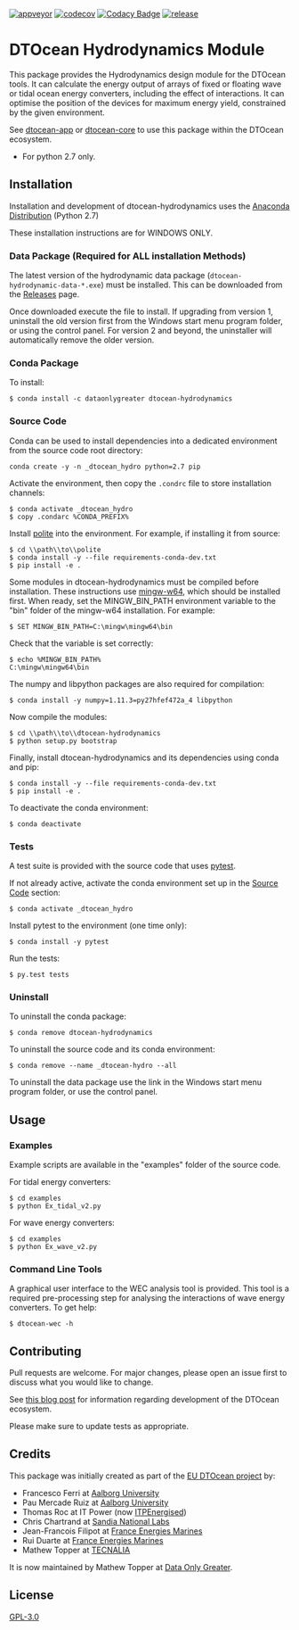 [![appveyor](https://ci.appveyor.com/api/projects/status/github/DTOcean/dtocean-hydrodynamics?branch=master&svg=true)](https://ci.appveyor.com/project/DTOcean/dtocean-hydrodynamics)
[![codecov](https://codecov.io/gh/DTOcean/dtocean-hydrodynamics/branch/master/graph/badge.svg)](https://codecov.io/gh/DTOcean/dtocean-hydrodynamics)
[![Codacy Badge](https://app.codacy.com/project/badge/Grade/0ba57ae117cb4cb8b284635638f7c5a2)](https://www.codacy.com/gh/DTOcean/dtocean-hydrodynamics/dashboard?utm_source=github.com&amp;utm_medium=referral&amp;utm_content=DTOcean/dtocean-hydrodynamics&amp;utm_campaign=Badge_Grade)
[![release](https://img.shields.io/github/release/DTOcean/dtocean-hydrodynamics.svg)](https://github.com/DTOcean/dtocean-hydrodynamics/releases/latest)

# DTOcean Hydrodynamics Module

This package provides the Hydrodynamics design module for the DTOcean tools.
It can calculate the energy output of arrays of fixed or floating wave or tidal
ocean energy converters, including the effect of interactions. It can optimise
the position of the devices for maximum energy yield, constrained by the given 
environment.

See [dtocean-app](https://github.com/DTOcean/dtocean-app) or [dtocean-core](
https://github.com/DTOcean/dtocean-app) to use this package within the DTOcean
ecosystem.

  * For python 2.7 only.

## Installation

Installation and development of dtocean-hydrodynamics uses the [Anaconda 
Distribution](https://www.anaconda.com/distribution/) (Python 2.7)

These installation instructions are for WINDOWS ONLY.

### Data Package (Required for ALL installation Methods)

The latest version of the hydrodynamic data package 
(`dtocean-hydrodynamic-data-*.exe`) must be installed. This can be downloaded 
from the [Releases](https://github.com/DTOcean/dtocean-hydrodynamics/releases)
page.

Once downloaded execute the file to install. If upgrading from version 1,
uninstall the old version first from the Windows start menu program folder,
or using the control panel. For version 2 and beyond, the uninstaller will
automatically remove the older version.

### Conda Package

To install:

```
$ conda install -c dataonlygreater dtocean-hydrodynamics
```

### Source Code

Conda can be used to install dependencies into a dedicated environment from
the source code root directory:

```
conda create -y -n _dtocean_hydro python=2.7 pip
```

Activate the environment, then copy the `.condrc` file to store installation  
channels:

```
$ conda activate _dtocean_hydro
$ copy .condarc %CONDA_PREFIX%
```

Install [polite](https://github.com/DTOcean/polite) into the environment. For 
example, if installing it from source:

```
$ cd \\path\\to\\polite
$ conda install -y --file requirements-conda-dev.txt
$ pip install -e .
```

Some modules in dtocean-hydrodynamics must be compiled before installation.
These instructions use [mingw-w64](https://mingw-w64.org), which should be
installed first. When ready, set the MINGW_BIN_PATH environment variable to
the "bin" folder of the mingw-w64 installation. For example:

```
$ SET MINGW_BIN_PATH=C:\mingw\mingw64\bin
```

Check that the variable is set correctly:

```
$ echo %MINGW_BIN_PATH%
C:\mingw\mingw64\bin
```

The numpy and libpython packages are also required for compilation:

```
$ conda install -y numpy=1.11.3=py27hfef472a_4 libpython
```

Now compile the modules:

```
$ cd \\path\\to\\dtocean-hydrodynamics
$ python setup.py bootstrap
```

Finally, install dtocean-hydrodynamics and its dependencies using conda and pip:

```
$ conda install -y --file requirements-conda-dev.txt
$ pip install -e .
```

To deactivate the conda environment:

```
$ conda deactivate
```

### Tests

A test suite is provided with the source code that uses [pytest](
https://docs.pytest.org).

If not already active, activate the conda environment set up in the [Source 
Code](#source-code) section:

```
$ conda activate _dtocean_hydro
```

Install pytest to the environment (one time only):

```
$ conda install -y pytest
```

Run the tests:

``` 
$ py.test tests
```

### Uninstall

To uninstall the conda package:

```
$ conda remove dtocean-hydrodynamics
```

To uninstall the source code and its conda environment:

```
$ conda remove --name _dtocean-hydro --all
```

To uninstall the data package use the link in the Windows start menu program
folder, or use the control panel.

## Usage

### Examples

Example scripts are available in the "examples" folder of the source code.

For tidal energy converters:

```
$ cd examples
$ python Ex_tidal_v2.py
```

For wave energy converters:

```
$ cd examples
$ python Ex_wave_v2.py
```

### Command Line Tools

A graphical user interface to the WEC analysis tool is provided. This tool is a 
required pre-processing step for analysing the interactions of wave energy 
converters. To get help: 

```
$ dtocean-wec -h
```

## Contributing

Pull requests are welcome. For major changes, please open an issue first to
discuss what you would like to change.

See [this blog post](
https://www.dataonlygreater.com/latest/professional/2017/03/09/dtocean-development-change-management/)
for information regarding development of the DTOcean ecosystem.

Please make sure to update tests as appropriate.

## Credits

This package was initially created as part of the [EU DTOcean project](
https://www.dtoceanplus.eu/About-DTOceanPlus/History) by:

  * Francesco Ferri at [Aalborg University](https://www.en.aau.dk/)
  * Pau Mercade Ruiz at [Aalborg University](https://www.en.aau.dk/)
  * Thomas Roc at IT Power (now [ITPEnergised](http://www.itpenergised.com/))
  * Chris Chartrand at [Sandia National Labs](https://www.sandia.gov/)
  * Jean-Francois Filipot at [France Energies Marines](https://www.france-energies-marines.org/)
  * Rui Duarte at [France Energies Marines](https://www.france-energies-marines.org/)
  * Mathew Topper at [TECNALIA](https://www.tecnalia.com)

It is now maintained by Mathew Topper at [Data Only Greater](
https://www.dataonlygreater.com/).

## License

[GPL-3.0](https://choosealicense.com/licenses/gpl-3.0/)
